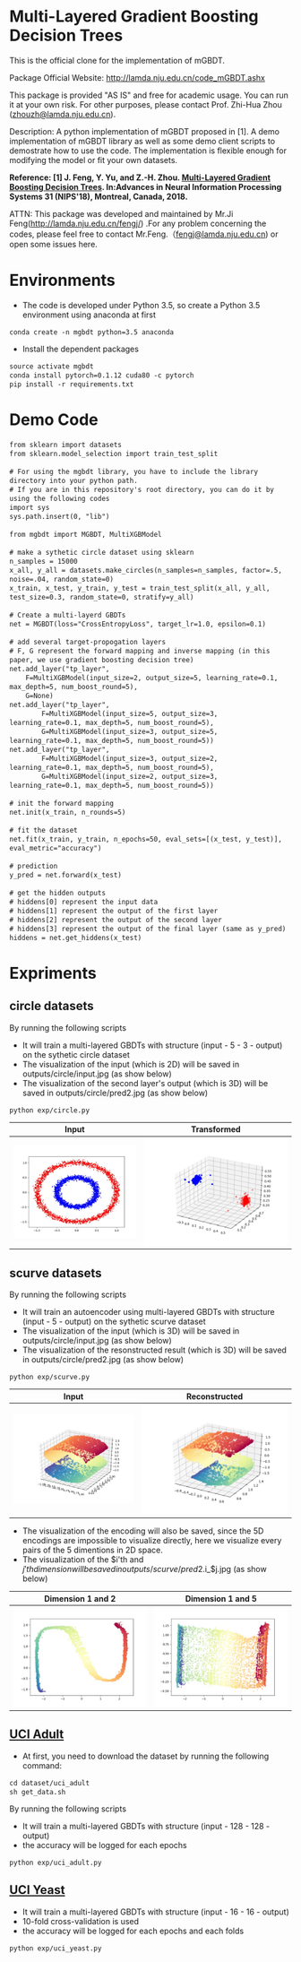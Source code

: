 # Multi-Layered Gradient Boosting Decision Trees

This is the official clone for the implementation of mGBDT. 

Package Official Website: http://lamda.nju.edu.cn/code_mGBDT.ashx

This package is provided "AS IS" and free for academic usage. You can run it at your own risk. For other purposes, please contact Prof. Zhi-Hua Zhou (zhouzh@lamda.nju.edu.cn).

Description: A python implementation of mGBDT proposed in [1].
A demo implementation of mGBDT library as well as some demo client scripts to demostrate how to use the code.
The implementation is flexible enough for modifying the model or fit your own datasets.

**Reference: [1] J. Feng, Y. Yu, and Z.-H. Zhou. [Multi-Layered Gradient Boosting Decision Trees](http://lamda.nju.edu.cn/fengj/paper/mGBDT.pdf). In:Advances in Neural Information Processing Systems 31 (NIPS'18), Montreal, Canada, 2018.**

ATTN: This package was developed and maintained by Mr.Ji Feng(http://lamda.nju.edu.cn/fengj/) .For any problem concerning the codes, please feel free to contact Mr.Feng.（fengj@lamda.nju.edu.cn) or open some issues here.

# Environments
- The code is developed under Python 3.5, so create a Python 3.5 environment using anaconda at first
```
conda create -n mgbdt python=3.5 anaconda
```
- Install the dependent packages
```
source activate mgbdt
conda install pytorch=0.1.12 cuda80 -c pytorch
pip install -r requirements.txt
```

# Demo Code

```
from sklearn import datasets
from sklearn.model_selection import train_test_split

# For using the mgbdt library, you have to include the library directory into your python path.
# If you are in this repository's root directory, you can do it by using the following codes
import sys
sys.path.insert(0, "lib")

from mgbdt import MGBDT, MultiXGBModel

# make a sythetic circle dataset using sklearn
n_samples = 15000
x_all, y_all = datasets.make_circles(n_samples=n_samples, factor=.5, noise=.04, random_state=0)
x_train, x_test, y_train, y_test = train_test_split(x_all, y_all, test_size=0.3, random_state=0, stratify=y_all)

# Create a multi-layerd GBDTs
net = MGBDT(loss="CrossEntropyLoss", target_lr=1.0, epsilon=0.1)

# add several target-propogation layers
# F, G represent the forward mapping and inverse mapping (in this paper, we use gradient boosting decision tree)
net.add_layer("tp_layer",
    F=MultiXGBModel(input_size=2, output_size=5, learning_rate=0.1, max_depth=5, num_boost_round=5),
    G=None)
net.add_layer("tp_layer",
        F=MultiXGBModel(input_size=5, output_size=3, learning_rate=0.1, max_depth=5, num_boost_round=5),
        G=MultiXGBModel(input_size=3, output_size=5, learning_rate=0.1, max_depth=5, num_boost_round=5))
net.add_layer("tp_layer",
        F=MultiXGBModel(input_size=3, output_size=2, learning_rate=0.1, max_depth=5, num_boost_round=5),
        G=MultiXGBModel(input_size=2, output_size=3, learning_rate=0.1, max_depth=5, num_boost_round=5))

# init the forward mapping
net.init(x_train, n_rounds=5)

# fit the dataset
net.fit(x_train, y_train, n_epochs=50, eval_sets=[(x_test, y_test)], eval_metric="accuracy")

# prediction
y_pred = net.forward(x_test)

# get the hidden outputs
# hiddens[0] represent the input data
# hiddens[1] represent the output of the first layer
# hiddens[2] represent the output of the second layer
# hiddens[3] represent the output of the final layer (same as y_pred)
hiddens = net.get_hiddens(x_test)
```

# Expriments

## circle datasets
By running the following scripts
- It will train a multi-layered GBDTs with structure (input - 5 - 3 - output) on the sythetic circle dataset
- The visualization of the input (which is 2D) will be saved in outputs/circle/input.jpg (as show below)
- The visualization of the second layer's output (which is 3D) will be saved in outputs/circle/pred2.jpg (as show below)
```
python exp/circle.py
```

Input                          |  Transformed
:-----------------------------:|:------------------------------:
![](figures/circle/input.jpg) |  ![](figures/circle/pred2.jpg)

## scurve datasets
By running the following scripts
- It will train an autoencoder using multi-layered GBDTs with structure (input - 5 - output) on the sythetic scurve dataset
- The visualization of the input (which is 3D) will be saved in outputs/circle/input.jpg (as show below)
- The visualization of the resonstructed result (which is 3D) will be saved in outputs/circle/pred2.jpg (as show below)
```
python exp/scurve.py
```

Input                             |  Reconstructed
:--------------------------------:|:----------------------------------:
![](figures/scurve/input.jpg)    |  ![](figures/scurve/pred2.jpg)

- The visualization of the encoding will also be saved, since the 5D encodings are impossible to visualize directly, here we visualize every pairs of the 5 dimentions in 2D space.
- The visualization of the $i'th and $j'th dimension will be saved in outputs/scurve/pred2.$i_$j.jpg (as show below)

Dimension 1 and 2                 |  Dimension 1 and 5
:--------------------------------:|:----------------------------------:
![](figures/scurve/pred1.1_2.jpg) |  ![](figures/scurve/pred1.1_5.jpg)


## [UCI Adult](https://archive.ics.uci.edu/ml/datasets/adult)
* At first, you need to download the dataset by running the following command:
```Shell
cd dataset/uci_adult
sh get_data.sh
```
By running the following scripts
- It will train a multi-layered GBDTs with structure (input - 128 - 128 - output)
- the accuracy will be logged for each epochs
```
python exp/uci_adult.py
```

## [UCI Yeast](https://archive.ics.uci.edu/ml/datasets/Yeast)
- It will train a multi-layered GBDTs with structure (input - 16 - 16 - output)
- 10-fold cross-validation is used
- the accuracy will be logged for each epochs and each folds
```
python exp/uci_yeast.py
```
